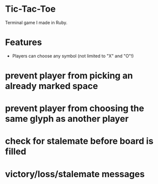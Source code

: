 # Tic-Tac-Toe
Terminal game I made in Ruby.

# Features
* Players can choose any symbol (not limited to "X" and "O"!)




# prevent player from picking an already marked space
# prevent player from choosing the same glyph as another player
# check for stalemate before board is filled
# victory/loss/stalemate messages
